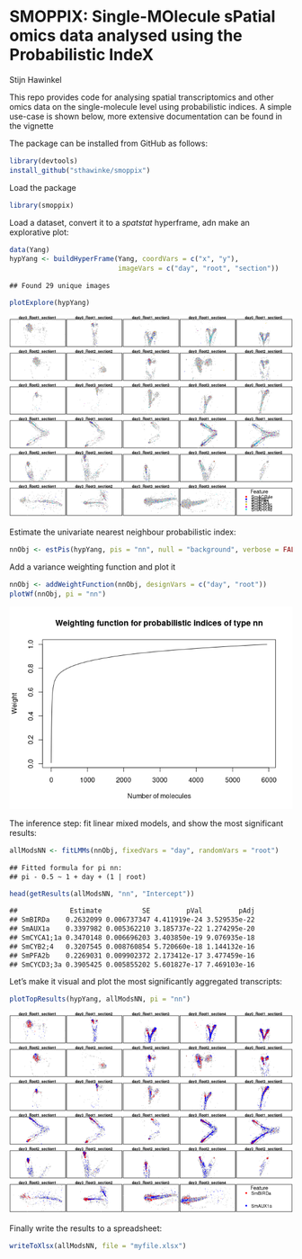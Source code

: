 SMOPPIX: Single-MOlecule sPatial omics data analysed using the
Probabilistic IndeX
================
Stijn Hawinkel

This repo provides code for analysing spatial transcriptomics and other
omics data on the single-molecule level using probabilistic indices. A
simple use-case is shown below, more extensive documentation can be
found in the vignette

The package can be installed from GitHub as follows:

``` r
library(devtools)
install_github("sthawinke/smoppix")
```

Load the package

``` r
library(smoppix)
```

Load a dataset, convert it to a *spatstat* hyperframe, adn make an
explorative plot:

``` r
data(Yang)
hypYang <- buildHyperFrame(Yang, coordVars = c("x", "y"), 
                           imageVars = c("day", "root", "section"))
```

    ## Found 29 unique images

``` r
plotExplore(hypYang)
```

![](README_files/figure-gfm/loadYang-1.png)<!-- -->

Estimate the univariate nearest neighbour probabilistic index:

``` r
nnObj <- estPis(hypYang, pis = "nn", null = "background", verbose = FALSE)
```

Add a variance weighting function and plot it

``` r
nnObj <- addWeightFunction(nnObj, designVars = c("day", "root"))
plotWf(nnObj, pi = "nn")
```

![](README_files/figure-gfm/wf-1.png)<!-- -->

The inference step: fit linear mixed models, and show the most
significant results:

``` r
allModsNN <- fitLMMs(nnObj, fixedVars = "day", randomVars = "root")
```

    ## Fitted formula for pi nn:
    ## pi - 0.5 ~ 1 + day + (1 | root)

``` r
head(getResults(allModsNN, "nn", "Intercept"))
```

    ##             Estimate          SE         pVal         pAdj
    ## SmBIRDa    0.2632099 0.006737347 4.411919e-24 3.529535e-22
    ## SmAUX1a    0.3397982 0.005362210 3.185737e-22 1.274295e-20
    ## SmCYCA1;1a 0.3470148 0.006696203 3.403850e-19 9.076935e-18
    ## SmCYB2;4   0.3207545 0.008760854 5.720660e-18 1.144132e-16
    ## SmPFA2b    0.2269031 0.009902372 2.173412e-17 3.477459e-16
    ## SmCYCD3;3a 0.3905425 0.005855202 5.601827e-17 7.469103e-16

Let’s make it visual and plot the most significantly aggregated
transcripts:

``` r
plotTopResults(hypYang, allModsNN, pi = "nn")
```

![](README_files/figure-gfm/plotTopRes-1.png)<!-- -->

Finally write the results to a spreadsheet:

``` r
writeToXlsx(allModsNN, file = "myfile.xlsx")
```
